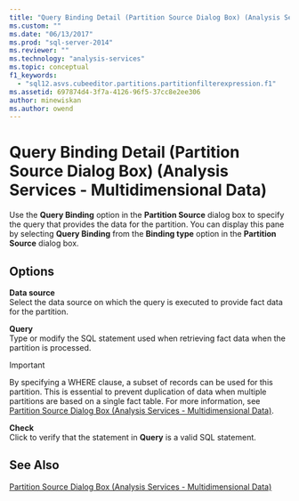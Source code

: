 ```yaml
---
title: "Query Binding Detail (Partition Source Dialog Box) (Analysis Services - Multidimensional Data) | Microsoft Docs"
ms.custom: ""
ms.date: "06/13/2017"
ms.prod: "sql-server-2014"
ms.reviewer: ""
ms.technology: "analysis-services"
ms.topic: conceptual
f1_keywords: 
  - "sql12.asvs.cubeeditor.partitions.partitionfilterexpression.f1"
ms.assetid: 697874d4-3f7a-4126-96f5-37cc8e2ee306
author: minewiskan
ms.author: owend
---
```

# Query Binding Detail (Partition Source Dialog Box) (Analysis Services - Multidimensional Data)
  Use the **Query Binding** option in the **Partition Source** dialog box to specify the query that provides the data for the partition. You can display this pane by selecting **Query Binding** from the **Binding type** option in the **Partition Source** dialog box.  
  
## Options  
 **Data source**  
 Select the data source on which the query is executed to provide fact data for the partition.  
  
 **Query**  
 Type or modify the SQL statement used when retrieving fact data when the partition is processed.  
  
> [!IMPORTANT]  
>  By specifying a WHERE clause, a subset of records can be used for this partition. This is essential to prevent duplication of data when multiple partitions are based on a single fact table. For more information, see [Partition Source Dialog Box &#40;Analysis Services - Multidimensional Data&#41;](partition-source-dialog-box-analysis-services-multidimensional-data.md).  
  
 **Check**  
 Click to verify that the statement in **Query** is a valid SQL statement.  
  
## See Also  
 [Partition Source Dialog Box &#40;Analysis Services - Multidimensional Data&#41;](partition-source-dialog-box-analysis-services-multidimensional-data.md)  
  
  
